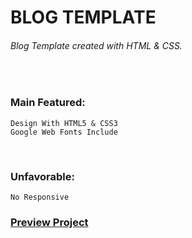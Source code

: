 # BLOG TEMPLATE
###### Blog Template created with HTML & CSS.

<br />

### Main Featured:
    Design With HTML5 & CSS3
    Google Web Fonts Include

<br />

### Unfavorable:
    No Responsive

### [Preview Project](https://romanakhatun.github.io/blog-template/)
<br/>
